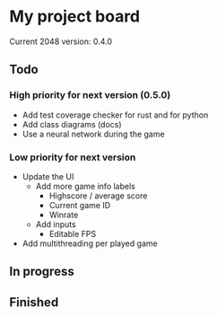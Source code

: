 # My project board
Current 2048 version: 0.4.0

## Todo
### High priority for next version (0.5.0)
- Add test coverage checker for rust and for python
- Add class diagrams (docs)
- Use a neural network during the game

### Low priority for next version
- Update the UI
	- Add more game info labels
		- Highscore / average score
		- Current game ID
		- Winrate
	- Add inputs
		- Editable FPS
- Add multithreading per played game

## In progress

## Finished


